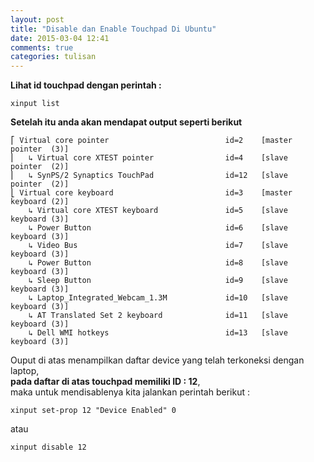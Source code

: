 ```yaml
---
layout: post
title: "Disable dan Enable Touchpad Di Ubuntu"
date: 2015-03-04 12:41
comments: true
categories: tulisan 
---
```


<b>Lihat id touchpad dengan perintah : </b>

```
xinput list
```

<b>Setelah itu anda akan mendapat output seperti berikut</b>

```
⎡ Virtual core pointer                          id=2    [master pointer  (3)]
⎜   ↳ Virtual core XTEST pointer                id=4    [slave  pointer  (2)]
⎜   ↳ SynPS/2 Synaptics TouchPad                id=12   [slave  pointer  (2)]
⎣ Virtual core keyboard                         id=3    [master keyboard (2)]
    ↳ Virtual core XTEST keyboard               id=5    [slave  keyboard (3)]
    ↳ Power Button                              id=6    [slave  keyboard (3)]
    ↳ Video Bus                                 id=7    [slave  keyboard (3)]
    ↳ Power Button                              id=8    [slave  keyboard (3)]
    ↳ Sleep Button                              id=9    [slave  keyboard (3)]
    ↳ Laptop_Integrated_Webcam_1.3M             id=10   [slave  keyboard (3)]
    ↳ AT Translated Set 2 keyboard              id=11   [slave  keyboard (3)]
    ↳ Dell WMI hotkeys                          id=13   [slave  keyboard (3)]
```

Ouput di atas menampilkan daftar device yang telah terkoneksi dengan laptop, <br />
<b>pada daftar di atas touchpad memiliki ID : 12</b>, <br />
maka untuk mendisablenya kita jalankan perintah berikut :

```
xinput set-prop 12 "Device Enabled" 0
```

atau 

```
xinput disable 12
```

